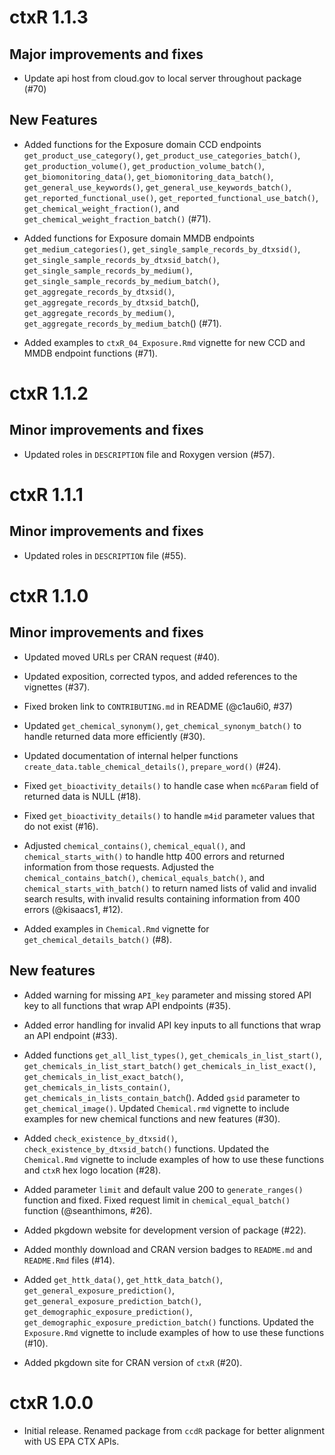 # ctxR 1.1.3

## Major improvements and fixes

* Update api host from cloud.gov to local server throughout package (#70)

## New Features

* Added functions for the Exposure domain CCD endpoints `get_product_use_category()`, 
`get_product_use_categories_batch()`, `get_production_volume()`, 
`get_production_volume_batch()`, `get_biomonitoring_data()`, `get_biomonitoring_data_batch()`,
`get_general_use_keywords()`, `get_general_use_keywords_batch()`, `get_reported_functional_use()`,
`get_reported_functional_use_batch()`, `get_chemical_weight_fraction()`, and 
`get_chemical_weight_fraction_batch()` (#71).

* Added functions for Exposure domain MMDB endpoints `get_medium_categories()`,
`get_single_sample_records_by_dtxsid()`, `get_single_sample_records_by_dtxsid_batch()`,
`get_single_sample_records_by_medium()`, `get_single_sample_records_by_medium_batch()`,
`get_aggregate_records_by_dtxsid()`, `get_aggregate_records_by_dtxsid_batch`(), 
`get_aggregate_records_by_medium()`, `get_aggregate_records_by_medium_batch`() (#71).

* Added examples to `ctxR_04_Exposure.Rmd` vignette for new CCD and MMDB endpoint 
functions (#71).

# ctxR 1.1.2

## Minor improvements and fixes

* Updated roles in `DESCRIPTION` file and Roxygen version (#57).


# ctxR 1.1.1

## Minor improvements and fixes

* Updated roles in `DESCRIPTION` file (#55).


# ctxR 1.1.0

## Minor improvements and fixes

* Updated moved URLs per CRAN request (#40).

* Updated exposition, corrected typos, and added references to the vignettes (#37).

* Fixed broken link to `CONTRIBUTING.md` in README (@c1au6i0, #37)

* Updated `get_chemical_synonym()`, `get_chemical_synonym_batch()` to handle returned data more efficiently (#30).

* Updated documentation of internal helper functions `create_data.table_chemical_details()`, `prepare_word()` (#24).

* Fixed `get_bioactivity_details()` to handle case when `mc6Param` field of returned data is NULL (#18).

* Fixed `get_bioactivity_details()` to handle `m4id` parameter values that do not exist (#16).

* Adjusted `chemical_contains()`, `chemical_equal()`, and 
`chemical_starts_with()` to handle http 400 errors and returned information from
those requests. Adjusted the `chemical_contains_batch()`, 
`chemical_equals_batch()`, and `chemical_starts_with_batch()` to return named lists of valid and invalid search results, with invalid results containing information from 400 errors (@kisaacs1, #12).

* Added examples in `Chemical.Rmd` vignette for  `get_chemical_details_batch()` (#8).

## New features

* Added warning for missing `API_key` parameter and missing stored API key to all functions that wrap API endpoints (#35).

* Added error handling for invalid API key inputs to all functions that wrap an API endpoint (#33).

* Added functions `get_all_list_types()`, `get_chemicals_in_list_start()`, `get_chemicals_in_list_start_batch()` `get_chemicals_in_list_exact()`, `get_chemicals_in_list_exact_batch()`, `get_chemicals_in_lists_contain()`, `get_chemicals_in_lists_contain_batch`(). Added `gsid` parameter to `get_chemical_image()`. Updated `Chemical.rmd` vignette to include examples for new chemical functions and new features (#30).

* Added `check_existence_by_dtxsid()`, `check_existence_by_dtxsid_batch()` functions. Updated the `Chemical.Rmd` vignette to include examples of how to use these functions and `ctxR` hex logo location (#28).

* Added parameter `limit` and default value 200 to `generate_ranges()` function and fixed. Fixed request limit in `chemical_equal_batch()` function (@seanthimons, #26).

* Added pkgdown website for development version of package (#22).

* Added monthly download and CRAN version badges to `README.md` and `README.Rmd` files (#14).

* Added `get_httk_data()`, `get_httk_data_batch()`, 
`get_general_exposure_prediction()`, `get_general_exposure_prediction_batch()`,
`get_demographic_exposure_prediction()`, 
`get_demographic_exposure_prediction_batch()` functions. Updated the 
`Exposure.Rmd` vignette to include examples of how to use these functions (#10).

* Added pkgdown site for CRAN version of `ctxR` (#20).


# ctxR 1.0.0

* Initial release. Renamed package from `ccdR` package for better alignment 
with US EPA CTX APIs.

